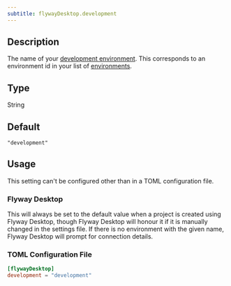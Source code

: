 ```yaml
---
subtitle: flywayDesktop.development
---
```


## Description

The name of your [development environment](https://documentation.red-gate.com/display/FD/Development+environment).
This corresponds to an environment id in your list of [environments](<Configuration/Environments Namespace>).

## Type

String

## Default

`"development"`

## Usage

This setting can't be configured other than in a TOML configuration file.

### Flyway Desktop

This will always be set to the default value when a project is created using Flyway Desktop, though Flyway Desktop will
honour it if it is manually changed in the settings file.
If there is no environment with the given name, Flyway Desktop will prompt for connection details.

### TOML Configuration File

```toml
[flywayDesktop]
development = "development"
```
